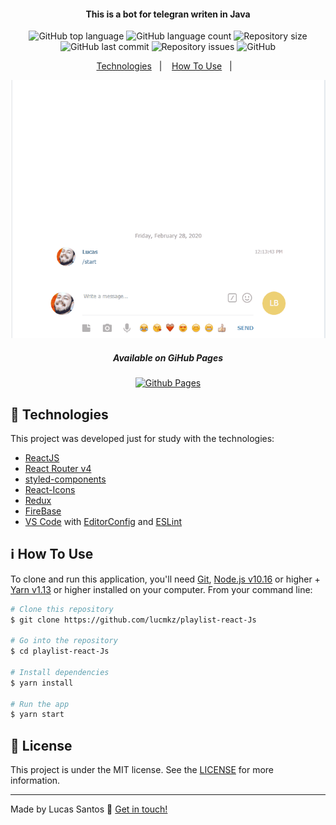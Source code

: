 <h4 align="center">
  This is a bot for telegran writen in Java
</h4>
<p align="center">
  <img alt="GitHub top language" src="https://img.shields.io/github/languages/top/lucmkz/bottelegran.svg">

  <img alt="GitHub language count" src="https://img.shields.io/github/languages/count/lucmkz/bottelegrans.svg">

  <img alt="Repository size" src="https://img.shields.io/github/languages/code-size/lucmkz/bottelegran.svg">
  
  <img alt="GitHub last commit" src="https://img.shields.io/github/last-commit/lucmkz/bottelegran.svg">

  <img alt="Repository issues" src="https://img.shields.io/github/issues/lucmkz/bottelegran.svg">

  <img alt="GitHub" src="https://img.shields.io/github/license/lucmkz/bottelegran.svg">
</p>

<p align="center">
  <a href="#rocket-technologies">Technologies</a>&nbsp;&nbsp;&nbsp;|&nbsp;&nbsp;&nbsp;
  <a href="#information_source-how-to-use">How To Use</a>&nbsp;&nbsp;&nbsp;|&nbsp;&nbsp;&nbsp;
</p>

![App Screenshot](demo/demons.gif)
<p align="center">
  <h5 align="center">
    Available on GiHub Pages
  </h5>
</p>

<p align="center">
  <a align="center" href="http://lucaswebs.com/playlist/index.html" target="_blank">
    <img alt="Github Pages" src="https://res.cloudinary.com/dwudlwkie/image/upload/v1580429605/sdsd_qltl17.png">
  </a>
</p>


## :rocket: Technologies

This project was developed just for study with the technologies:

-  [ReactJS](https://reactjs.org/)
-  [React Router v4](https://github.com/ReactTraining/react-router)
-  [styled-components](https://www.styled-components.com/)
-  [React-Icons](https://react-icons.netlify.com/)
-  [Redux](https://redux.js.org/)
-  [FireBase](https://firebase.google.com/?hl=pt-br)
-  [VS Code][vc] with [EditorConfig][vceditconfig] and [ESLint][vceslint]

## :information_source: How To Use

To clone and run this application, you'll need [Git](https://git-scm.com), [Node.js v10.16][nodejs] or higher + [Yarn v1.13][yarn] or higher installed on your computer. From your command line:

```bash
# Clone this repository
$ git clone https://github.com/lucmkz/playlist-react-Js

# Go into the repository
$ cd playlist-react-Js

# Install dependencies
$ yarn install

# Run the app
$ yarn start
```

## :memo: License
This project is under the MIT license. See the [LICENSE]() for more information.

---

Made by Lucas Santos :wave: [Get in touch!](https://www.linkedin.com/in/lucasmk/)

[nodejs]: https://nodejs.org/
[yarn]: https://yarnpkg.com/
[vc]: https://code.visualstudio.com/
[vceditconfig]: https://marketplace.visualstudio.com/items?itemName=EditorConfig.EditorConfig
[vceslint]: https://marketplace.visualstudio.com/items?itemName=dbaeumer.vscode-eslint
